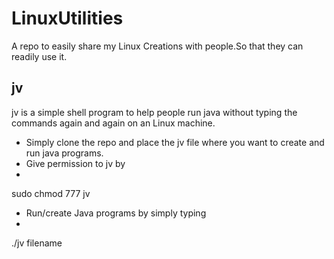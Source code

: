 # LinuxUtilities
A repo to easily share my Linux Creations with people.So that they can readily use it.

## jv
jv is a simple shell program to help people run java without typing the commands again and again on an Linux machine.

- Simply clone the repo and place the jv file where you want to create and run java programs.
- Give permission to jv by 
- 
sudo chmod 777 jv
- Run/create Java programs by simply typing 
- 
./jv filename
